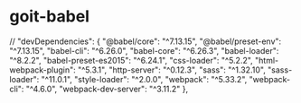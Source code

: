 # goit-babel

// "devDependencies": {
    "@babel/core": "^7.13.15",
    "@babel/preset-env": "^7.13.15",
    "babel-cli": "^6.26.0",
    "babel-core": "^6.26.3",
    "babel-loader": "^8.2.2",
    "babel-preset-es2015": "^6.24.1",
    "css-loader": "^5.2.2",
    "html-webpack-plugin": "^5.3.1",
    "http-server": "^0.12.3",
    "sass": "^1.32.10",
    "sass-loader": "^11.0.1",
    "style-loader": "^2.0.0",
    "webpack": "^5.33.2",
    "webpack-cli": "^4.6.0",
    "webpack-dev-server": "^3.11.2"
  },